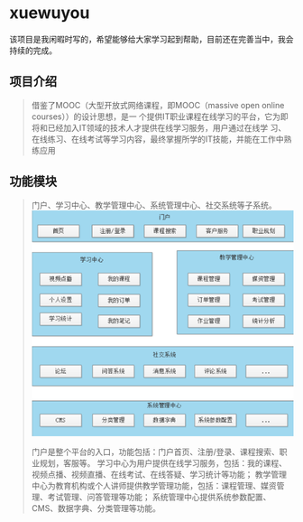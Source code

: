 # xuewuyou
该项目是我闲暇时写的，希望能够给大家学习起到帮助，目前还在完善当中，我会持续的完成。
## 项目介绍
>借鉴了MOOC（大型开放式网络课程，即MOOC（massive open online courses））的设计思想，是一
个提供IT职业课程在线学习的平台，它为即将和已经加入IT领域的技术人才提供在线学习服务，用户通过在线学
习、在线练习、在线考试等学习内容，最终掌握所学的IT技能，并能在工作中熟练应用
## 功能模块
>门户、学习中心、教学管理中心、系统管理中心、社交系统等子系统。
>![功能模块图](https://github.com/15008135506/xuewuyou/blob/master/img/QQ%E6%88%AA%E5%9B%BE20190313231349.png)
>
>门户是整个平台的入口，功能包括：门户首页、注册/登录、课程搜索、职业规划，客服等。
>学习中心为用户提供在线学习服务，包括：我的课程、视频点播、视频直播、在线考试、在线答疑、学习统计等功能；
>教学管理中心为教育机构或个人讲师提供教学管理功能，包括：课程管理、媒资管理、考试管理、问答管理等功能；
>系统管理中心提供系统参数配置、CMS、数据字典、分类管理等功能。
